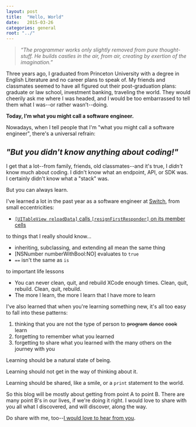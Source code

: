 ```yaml
---
layout: post
title:  "Hello, World"
date:   2015-03-26
categories: general
root: "../"
---
```


>_“The programmer works only slightly removed from pure thought-stuff. He builds castles in the air, from air, creating by exertion of the imagination.”_

Three years ago, I graduated from Princeton University with a degree in English Literature and no career plans to speak of. My friends and classmates seemed to have all figured out their post-graduation plans: graduate or law school, investment banking, traveling the world. They would cheerily ask me where I was headed, and I would be too embarrassed to tell them what I was--or rather wasn’t--doing.

**Today, I’m what you might call a software engineer.**

<!--more--> 

Nowadays, when I tell people that I'm "what you might call a software engineer", there's a universal refrain: 

## _"But you didn't know anything about coding!"_

I get that a lot--from family, friends, old classmates--and it's true, I _didn't_ know much about coding. I didn't know what an endpoint, API, or SDK was. I certainly didn't know what a "stack" was.

But you can always learn.

I've learned a lot in the past year as a software engineer at [Switch](http://www.switchapp.com), from small eccentricities:

* [`[UITableView reloadData]` calls `[resignFirstResponder]` on its member cells][1]

to things that I really should know...

* inheriting, subclassing, and extending all mean the same thing
* [NSNumber numberWithBool:NO] evaluates to `true`
* `==` isn't the same as `is`

to important life lessons

* You can never clean, quit, and rebuild XCode enough times. Clean, quit, rebuild. Clean, quit, rebuild.
* The more I learn, the more I learn that I have more to learn

I've also learned that when you're learning something new, it's all too easy to fall into these patterns:

1. thinking that you are not the type of person to <del>program</del> <del>dance</del> <del>cook</del> learn
2. forgetting to remember what you learned
3. forgetting to share what you learned with the many others on the journey with you

Learning should be a natural state of being.

Learning should not get in the way of thinking about it. 

Learning should be shared, like a smile, or a `print` statement to the world.

So this blog will be mostly about getting from point A to point B. There are many point B's in our lives, if we're doing it right. I would love to share with you all what I discovered, and will discover, along the way. 

Do share with me, too--[I would love to hear from you](http://twitter.com/hazelynutter).

[1]: http://localhost:4000/blog/objective-c/2015/03/26/autocomplete-tableview.html